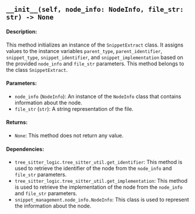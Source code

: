 ## `__init__(self, node_info: NodeInfo, file_str: str) -> None`

#### Description:
This method initializes an instance of the `SnippetExtract` class. It assigns values to the instance variables `parent_type`, `parent_identifier`, `snippet_type`, `snippet_identifier`, and `snippet_implementation` based on the provided `node_info` and `file_str` parameters. This method belongs to the class `SnippetExtract`.

#### Parameters:
- `node_info` (`NodeInfo`): An instance of the `NodeInfo` class that contains information about the node.
- `file_str` (`str`): A string representation of the file.

#### Returns:
- `None`: This method does not return any value.

#### Dependencies:
- `tree_sitter_logic.tree_sitter_util.get_identifier`: This method is used to retrieve the identifier of the node from the `node_info` and `file_str` parameters.
- `tree_sitter_logic.tree_sitter_util.get_implementation`: This method is used to retrieve the implementation of the node from the `node_info` and `file_str` parameters.
- `snippet_management.node_info.NodeInfo`: This class is used to represent the information about the node.